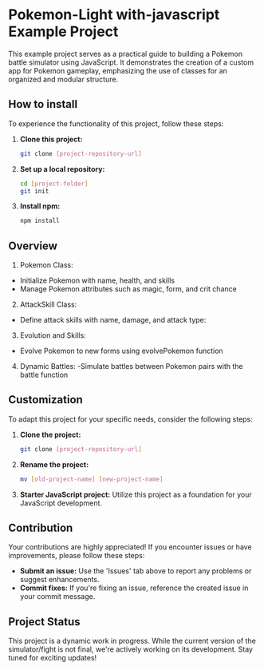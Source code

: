 # Pokemon-Light with-javascript Example Project

This example project serves as a practical guide to building a Pokemon battle simulator using JavaScript. It demonstrates the creation of a custom app for Pokemon gameplay, emphasizing the use of classes for an organized and modular structure.

## How to install

To experience the functionality of this project, follow these steps:

1. **Clone this project:**

   ```bash
   git clone [project-repository-url]
   ```

2. **Set up a local repository:**

   ```bash
   cd [project-folder]
   git init
   ```

3. **Install npm:**
   ```bash
   npm install
   ```

## Overview

1. Pokemon Class:

- Initialize Pokemon with name, health, and skills
- Manage Pokemon attributes such as magic, form, and crit chance

2. AttackSkill Class:

- Define attack skills with name, damage, and attack type:

3. Evolution and Skills:

- Evolve Pokemon to new forms using evolvePokemon function

4. Dynamic Battles:
   -Simulate battles between Pokemon pairs with the battle function

## Customization

To adapt this project for your specific needs, consider the following steps:

1. **Clone the project:**

   ```bash
   git clone [project-repository-url]
   ```

2. **Rename the project:**

   ```bash
   mv [old-project-name] [new-project-name]
   ```

3. **Starter JavaScript project:**
   Utilize this project as a foundation for your JavaScript development.

## Contribution

Your contributions are highly appreciated! If you encounter issues or have improvements, please follow these steps:

- **Submit an issue:** Use the 'Issues' tab above to report any problems or suggest enhancements.
- **Commit fixes:** If you're fixing an issue, reference the created issue in your commit message.

## Project Status

This project is a dynamic work in progress. While the current version of the simulator/fight is not final, we're actively working on its development. Stay tuned for exciting updates!
